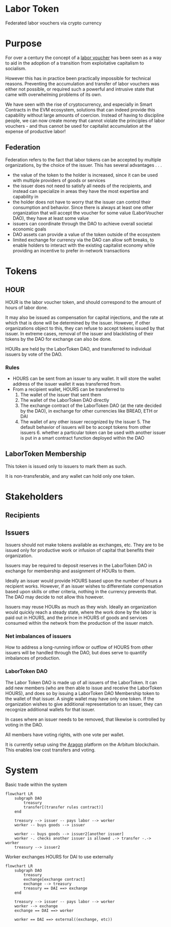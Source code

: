 # Labor Token
Federated labor vouchers via crypto currency

# Purpose
For over a century the concept of a [labor voucher](https://en.wikipedia.org/wiki/Labour_voucher) has been seen as a
way to aid in the adoption of a transition from exploitative capitalism to socialism.

However this has in practice been practically impossible for technical reasons.  Preventing the accumulation
and transfer of labor vouchers was either not possible, or required such a powerful and intrusive
state that came with overwhelming problems of its own.

We have seen with the rise of cryptocurrency, and especially in Smart Contracts in the 
EVM ecosystem, solutions that can indeed provide this capability without large amounts of
coercion.  Instead of having to discipline people, we can now create money that cannot
violate the principles of labor vouchers - and thus cannot be used for capitalist accumulation at
the expense of productive labor!

## Federation
Federation refers to the fact that labor tokens can be accepted by multiple organizations,
by the choice of the issuer.  This has several advantages . . .
- the value of the token to the holder is increased, since it can be used with multiple providers of goods or services
- the issuer does not need to satisfy all needs of the 
recipients, and instead can specialize in areas they have the
most expertise and capability in
- the holder does not have to worry that the issuer can control
their consumption and behavior.  Since there is always at least one
other organization that will accept the voucher for some value
  (LaborVoucher DAO), they have at least some value
- issuers can coordinate through the DAO to achieve overall
societal economic goals
- DAO assets can provide a value of the token outside of the ecosystem
- limited exchange for currency via the DAO can allow soft breaks, to enable
holders to interact with the existing capitalist economy while providing
an incentive to prefer in-network transactions

# Tokens
## HOUR
HOUR is the labor voucher token, and should correspond to the amount
of hours of labor done.  

It may also be issued as compensation
for capital injections, and the rate at which that is done will be
determined by the issuer.  However, if other organizations object
to this, they can refuse to accept tokens issued by that issuer.
In extreme cases, removal of the issuer and blacklisting of their tokens
by the DAO for exchange can also be done.

HOURs are held by the LaborToken DAO, and transferred to individual
issuers by vote of the DAO.  

### Rules
- HOURS can be sent from an issuer to any wallet.  It will store 
the wallet address of the issuer wallet it was transferred from.
- From a recipient wallet, HOURS can be transferred to
   1. The wallet of the issuer that sent them
  2. The wallet of the LaborToken DAO directly
  3. The exchange contract of the LaborToken DAO (at the rate decided by the DAO),
  in exchange for other currencies like BREAD, ETH or DAI
  4. The wallet of any other issuer recognized by the issuer
     5. The default behavior of issuers will be to accept tokens from other issuers
     6. whether a particular token can be used with another issuer is put in a smart contract
  function deployed within the DAO

## LaborToken Membership
This token is issued only to issuers to mark them as such.

It is non-transferable, and any wallet can hold only one token.

# Stakeholders
## Recipients
## Issuers

Issuers should not make tokens available as exchanges, etc.  They
are to be issued only for productive work or infusion of capital that benefits
their organization.

Issuers may be required to deposit reserves in the LaborToken DAO
in exchange for membership and assignment of HOURs to them.

Ideally an issuer would provide HOURS based upon the number of hours
a recipient works.  However, if an issuer wishes to differentiate
compensation based upon skills or other criteria, nothing in the currency
prevents that.  The DAO may decide to not allow this however.

Issuers may reuse HOURs as much as they wish.  Ideally an organization
would quickly reach a steady state, where the work done by the labor is paid 
out in HOURS, and the prince in HOURS of goods and services consumed within the network from the production
of the issuer match.

### Net imbalances of issuers
How to address a long-running inflow or outflow of HOURS from other issuers will
be handled through the DAO, but does serve to quantify 
imbalances of production.

### LaborToken DAO
The Labor Token DAO is made up of all issuers of the LaborToken.
It can add new members (who are then able to issue and receive the LaborToken HOURS),
and does so by issuing a LaborToken DAO Membership token to
the wallet of that issuer.  A single wallet may have only
one token.  If the organization wishes to give additional 
representation to an issuer, they can recognize additional
wallets for that issuer.

In cases where an issuer needs to be removed, that likewise
is controlled by voting in the DAO.

All members have voting rights, with one vote per wallet.

It is currently setup using the [Aragon](https://aragon.org) platform on the 
Arbitum blockchain.  This enables low cost transfers and voting.

# System
Basic trade within the system
```mermaid
flowchart LR
    subgraph DAO 
        treasury
        transfer[(transfer rules contract)]
    end
    
    treasury --> issuer -- pays labor --> worker
    worker -- buys goods --> issuer
    
    worker -- buys goods --> issuer2[another issuer]
    worker -. checks another issuer is allowed .-> transfer -.-> worker
    treasury --> issuer2
```

Worker exchanges HOURS for DAI to use externally
```mermaid
flowchart LR
    subgraph DAO
        treasury
        exchange[exchange contract]
        exchange --> treasury
        treasury == DAI ==> exchange
    end

    treasury --> issuer -- pays labor --> worker
    worker --> exchange
    exchange == DAI ==> worker
    
    worker == DAI ==> external((exchange, etc))
```